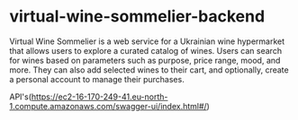 # virtual-wine-sommelier-backend
Virtual Wine Sommelier is a web service for a Ukrainian wine hypermarket that allows users to explore a curated catalog of wines. Users can search for wines based on parameters such as purpose, price range, mood, and more. They can also add selected wines to their cart, and optionally, create a personal account to manage their purchases.

API's(https://ec2-16-170-249-41.eu-north-1.compute.amazonaws.com/swagger-ui/index.html#/)
